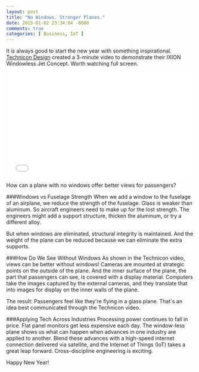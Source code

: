 ```yaml
---
layout: post
title: "No Windows. Stronger Planes."
date: 2015-01-02 23:34:04 -0600
comments: true
categories: [ Business, IoT ]
---
```

It is always good to start the new year with something inspirational. [Technicon Design](http://www.technicondesign.com/) created a 3-minute video to demonstrate their IXION Windowless Jet Concept. Worth watching full screen.

<center><iframe name="windowlessjet" src="//player.vimeo.com/video/78458486" width="500" height="281" frameborder="0" webkitallowfullscreen mozallowfullscreen allowfullscreen></iframe></center>

How can a plane with no windows offer better views for passengers?
<!--more-->
###Windows vs Fuselage Strength
When we add a window to the fuselage of an airplane, we reduce the strength of the fuselage. Glass is weaker than aluminum. So aircraft engineers need to make up for the lost strength. The engineers might add a support structure, thicken the aluminum, or try a different alloy.

But when windows are eliminated, structural integrity is maintained. And the weight of the plane can be reduced because we can eliminate the extra supports.

###How Do We See Without Windows
As shown in the Technicon video, views can be better without windows!  Cameras are mounted at strategic points on the outside of the plane. And the inner surface of the plane, the part that passengers can see, is covered with a display material. Computers take the images captured by the external cameras, and they translate that into images for display on the inner walls of the plane.

The result: Passengers feel like they're flying in a glass plane. That's an idea best communicated through the Technicon video.

###Applying Tech Across Industries
Processing power continues to fall in price. Flat panel monitors get less expensive each day. The window-less plane shows us what can happen when advances in one industry are applied to another. Blend these advances with a high-speed internet connection delivered via satellite, and the Internet of Things (IoT) takes a great leap forward. Cross-discipline engineering is exciting.

Happy New Year!
